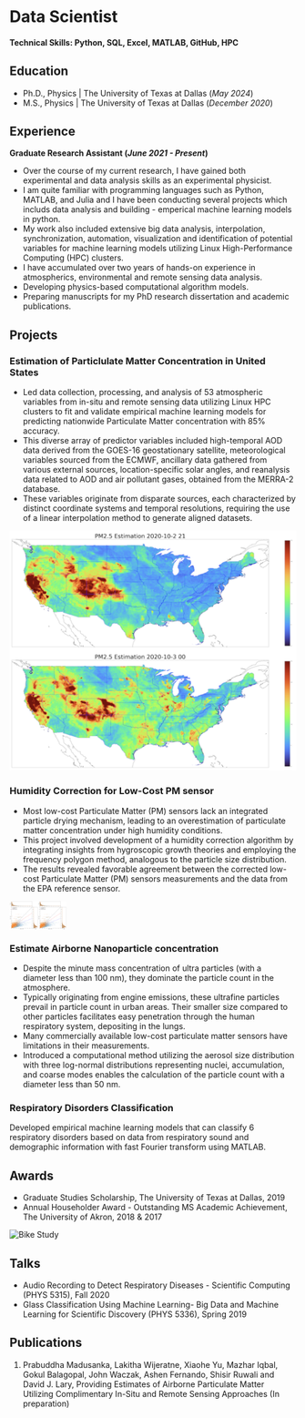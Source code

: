 # Data Scientist

#### Technical Skills: Python, SQL, Excel, MATLAB, GitHub, HPC

## Education
- Ph.D., Physics | The University of Texas at Dallas (_May 2024_)								       		
- M.S., Physics	| The University of Texas at Dallas (_December 2020_)	 			        		

## Experience
**Graduate Research Assistant (_June 2021 - Present_)**
- Over the course of my current research, I have gained both experimental and data analysis skills as an experimental physicist.
- I am quite familiar with programming languages such as Python, MATLAB, and Julia and I have been conducting several projects which includs data analysis and building - emperical machine learning models in python. 
- My work also included extensive big data analysis, interpolation, synchronization, automation, visualization and identification of potential variables for machine learning models utilizing Linux High-Performance Computing (HPC) clusters. 
- I have accumulated over two years of hands-on experience in atmospherics, environmental and remote sensing data analysis.
- Developing physics-based computational algorithm models.
- Preparing manuscripts for my PhD research dissertation and academic publications. 



## Projects
### Estimation of Particlulate Matter Concentration in United States
<!--[Publication](https://www.mdpi.com/1424-8220/22/8/3048) -->

- Led data collection, processing, and analysis of 53 atmospheric variables from in-situ and remote sensing data utilizing Linux HPC clusters to fit and validate empirical machine learning models for predicting nationwide Particulate Matter concentration with 85% accuracy. 
- This diverse array of predictor variables included high-temporal AOD data derived from the GOES-16 geostationary satellite, meteorological variables sourced from the ECMWF, ancillary data gathered from various external sources, location-specific solar angles, and reanalysis data related to AOD and air pollutant gases, obtained from the MERRA-2 database.
- These variables originate from disparate sources, each characterized by distinct coordinate systems and temporal resolutions, requiring the use of a linear interpolation method to generate aligned datasets.


![EEG Band Discovery](/assets/pm_est_map.png)

### Humidity Correction for Low-Cost PM sensor
- Most low-cost Particulate Matter (PM) sensors lack an integrated particle drying mechanism, leading to an overestimation of particulate matter concentration under high humidity conditions.
- This project involved development of a humidity correction algorithm by integrating insights from hygroscopic growth theories and employing the frequency polygon method, analogous to the particle size distribution.
- The results revealed favorable agreement between the corrected low-cost Particulate Matter (PM) sensors measurements and the data from the EPA reference sensor.
<!--
<div style="display: flex;">
    <img src="/assets/Frac_Corrected_data__PM2_5_humid__FortWorth_Jan_2024.png" alt="Time Series Plot" width="600"/>
    <img src="assets/OnDewPoint_Dec2023_Jan2024_together_bestFit_pdf.png" alt="Scatter Plot" width="350"/>
</div>
-->


<div style="display: flex;">
    <img src="/assets/OnDewPoint_Dec2023_Jan2024_together_bestFit_pdf.png" alt="Time Series Plot" width="50"/> 
    <img src="assets/OnDewPoint_Dec2023_Jan2024_together_bestFit_pdf.png" alt="Scatter Plot" width="50"/>
</div>

### Estimate Airborne Nanoparticle concentration

- Despite the minute mass concentration of ultra particles (with a diameter less than 100 nm), they dominate the particle count in the atmosphere.
- Typically originating from engine emissions, these ultrafine particles prevail in particle count in urban areas. Their smaller size compared to other particles facilitates easy penetration through the human respiratory system, depositing in the lungs.
- Many commercially available low-cost particulate matter sensors have limitations in their measurements.
- Introduced a computational method utilizing the aerosol size distribution with three log-normal distributions representing nuclei, accumulation, and coarse modes enables the calculation of the particle count with a diameter less than 50 nm. 


### Respiratory Disorders Classification

Developed empirical machine learning models that can classify 6 respiratory disorders based on data from respiratory sound and demographic information with fast Fourier transform using MATLAB. 

## Awards

- Graduate Studies Scholarship, The University of Texas at Dallas, 2019
- Annual Householder Award - Outstanding MS Academic Achievement, The University of Akron, 2018 & 2017


![Bike Study](/assets/img/bike_study.jpeg)

## Talks
- Audio Recording to Detect Respiratory Diseases - Scientific Computing (PHYS 5315), Fall 2020
- Glass Classification Using Machine Learning- Big Data and Machine Learning for Scientific Discovery (PHYS 5336), Spring 2019

<!--- [Data Science YouTube](https://www.youtube.com/channel/UCa9gErQ9AE5jT2DZLjXBIdA) -->

## Publications
1. Prabuddha Madusanka, Lakitha Wijeratne, Xiaohe Yu, Mazhar Iqbal, Gokul Balagopal, John Waczak, Ashen Fernando, Shisir Ruwali and David J. Lary, Providing Estimates of Airborne Particulate Matter Utilizing Complimentary In-Situ and Remote Sensing Approaches (In preparation)

<!-- - [Data Science Blog](https://medium.com/@shawhin)-->
